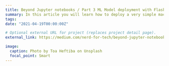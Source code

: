 ```yaml
---
title: Beyond Jupyter notebooks / Part 3 ML Model deployment with Flask and Docker
summary: In this article you will learn how to deploy a very simple machine learning model with Flask and build a container with Docker.
tags:
date: "2021-04-19T00:00:00Z"

# Optional external URL for project (replaces project detail page).
external_link: https://medium.com/nerd-for-tech/beyond-jupyter-notebooks-8fc0333517f3

image:
  caption: Photo by Toa Heftiba on Unsplash
  focal_point: Smart
---
```

